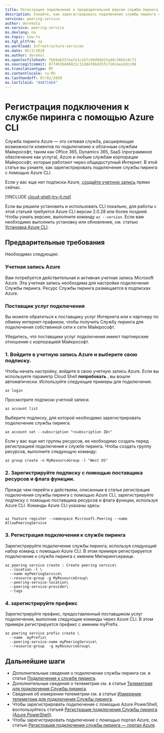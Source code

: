```yaml
---
title: Регистрация подключения к предварительной версии службы пиринга с помощью Azure CLI
description: Узнайте, как зарегистрировать подключение службы пиринга с помощью Azure CLI
services: peering-service
author: derekolo
ms.service: peering-service
ms.devlang: na
ms.topic: how-to
ms.tgt_pltfrm: na
ms.workload: Infrastructure-services
ms.date: 05/2/2020
ms.author: derekol
ms.openlocfilehash: fbb9a6237aafe1c1b7c94d9dd23ad4c3665c0c73
ms.sourcegitcommit: 877491bd46921c11dd478bd25fc718ceee2dcc08
ms.translationtype: MT
ms.contentlocale: ru-RU
ms.lasthandoff: 07/02/2020
ms.locfileid: "84871464"
---
```

# <a name="register-a-peering-service-connection-by-using-the-azure-cli"></a>Регистрация подключения к службе пиринга с помощью Azure CLI

Служба пиринга Azure — это сетевая служба, расширяющая возможности клиентов по подключению к облачным службам Майкрософт, таким как Office 365, Dynamics 365, SaaS (программное обеспечение как услуга), Azure и любым службам корпорации Майкрософт, которые работают через общедоступный Интернет. В этой статье вы узнаете, как зарегистрировать подключение службы пиринга с помощью Azure CLI.

Если у вас еще нет подписки Azure, [создайте учетную запись](https://azure.microsoft.com/free/?WT.mc_id=A261C142F) прямо сейчас.

[!INCLUDE [cloud-shell-try-it.md](../../includes/cloud-shell-try-it.md)]

Если вы решили установить и использовать CLI локально, для работы с этой статьей требуется Azure CLI версии 2.0.28 или более поздней. Чтобы узнать версию, выполните команду `az --version`. Если вам необходимо выполнить установку или обновление, см. статью [Установка Azure CLI](/cli/azure/install-azure-cli).

## <a name="prerequisites"></a>Предварительные требования 

Необходимо следующее:

### <a name="azure-account"></a>Учетная запись Azure

Вам потребуется действительная и активная учетная запись Microsoft Azure. Эта учетная запись необходима для настройки подключения Службы пиринга. Ресурс Службы пиринга размещается в подписках Azure.

### <a name="connectivity-provider"></a>Поставщик услуг подключения

Вы можете обратиться к поставщику услуг Интернета или к партнеру по обмену интернет-трафиком, чтобы получить Службу пиринга для подключения собственной сети к сети Майкрософт.

Убедитесь, что поставщики услуг подключения имеют партнерские отношения с корпорацией Майкрософт.

### <a name="1-sign-in-to-your-azure-account-and-select-your-subscription"></a>1. Войдите в учетную запись Azure и выберите свою подписку.

Чтобы начать настройку, войдите в свою учетную запись Azure. Если вы используете параметр Cloud Shell **попробовать** , вы вошли автоматически. Используйте следующие примеры для подключения.

```azurecli-interactive
az login
```

Просмотрите подписки учетной записи.

```azurecli-interactive
az account list
```

Выберите подписку, для которой необходимо зарегистрировать подключение службы пиринга.

```azurecli-interactive
az account set --subscription "<subscription ID>"
```

Если у вас еще нет группы ресурсов, ее необходимо создать перед регистрацией подключения к службе пиринга. Чтобы создать группу ресурсов, выполните следующую команду:

```azurecli-interactive
az group create -n MyResourceGroup -l "West US"
```

### <a name="2-register-your-subscription-with-the-resource-provider-and-feature-flag"></a>2. Зарегистрируйте подписку с помощью поставщика ресурсов и флага функции.

Прежде чем перейти к действиям, описанным в статье регистрация подключения службы пиринга с помощью Azure CLI, зарегистрируйте подписку с помощью поставщика ресурсов и флага функции, используя Azure CLI. Команды Azure CLI указаны здесь:

```azurecli-interactive

az feature register --namespace Microsoft.Peering --name AllowPeeringService

```

### <a name="3-register-the-peering-service-connection"></a>3. Регистрация подключения к службе пиринга

Зарегистрируйте подключение службы пиринга, используя следующий набор команд с помощью Azure CLI. В этом примере регистрируется подключение к службе пиринга с именем Мипирингсервице.

```azurecli-interactive
az peering service create : Create peering service\
  --location -l \
  --name myPeeringService\
  --resource-group -g MyResourceGroup\
  --peering-service-location\
  --peering-service-provider\
  --tags
```

### <a name="4-register-the-prefix"></a>4. зарегистрируйте префикс

Зарегистрируйте префикс, предоставленный поставщиком услуг подключения, выполнив следующие команды через Azure CLI. В этом примере регистрируется префикс с именем myPrefix.

```azurecli-interactive
az peering service prefix create \
  --name  myPrefix\
  --peering-service-name myPeeringService\
  --resource-group  -g myResourceGroup\
```

## <a name="next-steps"></a>Дальнейшие шаги

- Дополнительные сведения о подключении службы пиринга см. в статье [Подключение к службе пиринга](connection.md).
- Дополнительные сведения о телеметрии см. в статье [Телеметрия для подключения Службы пиринга](connection-telemetry.md).
- Сведения об измерении телеметрии см. в статье [Измерение телеметрии для подключения Службы пиринга](measure-connection-telemetry.md).
- Чтобы зарегистрировать подключение с помощью Azure PowerShell, воспользуйтесь статьей [Регистрация подключения Службы пиринга (Azure PowerShell)](powershell.md).
- Чтобы зарегистрировать подключение с помощью портал Azure, см. статью [Регистрация подключения службы пиринга — портал Azure](azure-portal.md).
